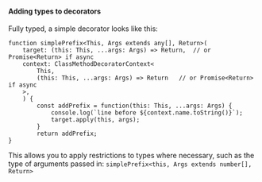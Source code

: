#### Adding types to decorators 

Fully typed, a simple decorator looks like this:

```
function simplePrefix<This, Args extends any[], Return>(
    target: (this: This, ...args: Args) => Return,  // or Promise<Return> if async
    context: ClassMethodDecoratorContext<
        This,
        (this: This, ...args: Args) => Return   // or Promise<Return> if async
    >,
    ) {
        const addPrefix = function(this: This, ...args: Args) {
            console.log(`line before ${context.name.toString()}`);
            target.apply(this, args);
        }
        return addPrefix;
}
```

This allows you to apply restrictions to types where necessary, such as the type of arguments passed in: `simplePrefix<this, Args extends number[], Return>`